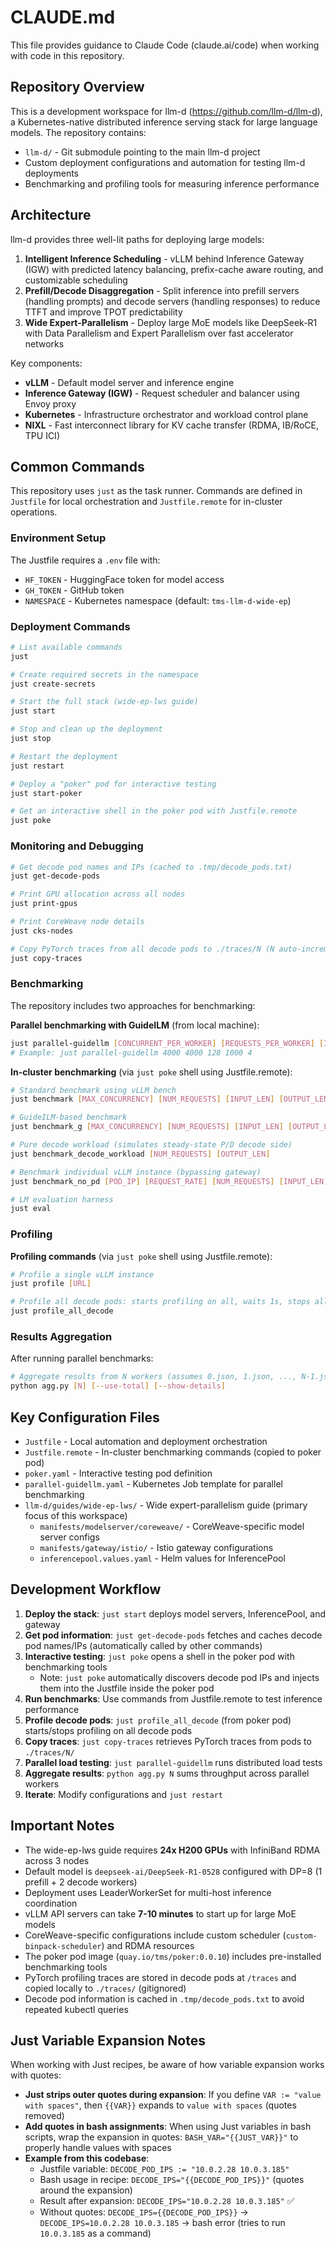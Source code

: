 # CLAUDE.md

This file provides guidance to Claude Code (claude.ai/code) when working with code in this repository.

## Repository Overview

This is a development workspace for llm-d (https://github.com/llm-d/llm-d), a Kubernetes-native distributed inference serving stack for large language models. The repository contains:

- `llm-d/` - Git submodule pointing to the main llm-d project
- Custom deployment configurations and automation for testing llm-d deployments
- Benchmarking and profiling tools for measuring inference performance

## Architecture

llm-d provides three well-lit paths for deploying large models:

1. **Intelligent Inference Scheduling** - vLLM behind Inference Gateway (IGW) with predicted latency balancing, prefix-cache aware routing, and customizable scheduling
2. **Prefill/Decode Disaggregation** - Split inference into prefill servers (handling prompts) and decode servers (handling responses) to reduce TTFT and improve TPOT predictability
3. **Wide Expert-Parallelism** - Deploy large MoE models like DeepSeek-R1 with Data Parallelism and Expert Parallelism over fast accelerator networks

Key components:
- **vLLM** - Default model server and inference engine
- **Inference Gateway (IGW)** - Request scheduler and balancer using Envoy proxy
- **Kubernetes** - Infrastructure orchestrator and workload control plane
- **NIXL** - Fast interconnect library for KV cache transfer (RDMA, IB/RoCE, TPU ICI)

## Common Commands

This repository uses `just` as the task runner. Commands are defined in `Justfile` for local orchestration and `Justfile.remote` for in-cluster operations.

### Environment Setup

The Justfile requires a `.env` file with:
- `HF_TOKEN` - HuggingFace token for model access
- `GH_TOKEN` - GitHub token
- `NAMESPACE` - Kubernetes namespace (default: `tms-llm-d-wide-ep`)

### Deployment Commands

```bash
# List available commands
just

# Create required secrets in the namespace
just create-secrets

# Start the full stack (wide-ep-lws guide)
just start

# Stop and clean up the deployment
just stop

# Restart the deployment
just restart

# Deploy a "poker" pod for interactive testing
just start-poker

# Get an interactive shell in the poker pod with Justfile.remote
just poke
```

### Monitoring and Debugging

```bash
# Get decode pod names and IPs (cached to .tmp/decode_pods.txt)
just get-decode-pods

# Print GPU allocation across all nodes
just print-gpus

# Print CoreWeave node details
just cks-nodes

# Copy PyTorch traces from all decode pods to ./traces/N (N auto-increments)
just copy-traces
```

### Benchmarking

The repository includes two approaches for benchmarking:

**Parallel benchmarking with GuideILM** (from local machine):
```bash
just parallel-guidellm [CONCURRENT_PER_WORKER] [REQUESTS_PER_WORKER] [INPUT_LEN] [OUTPUT_LEN] [N_WORKERS]
# Example: just parallel-guidellm 4000 4000 128 1000 4
```

**In-cluster benchmarking** (via `just poke` shell using Justfile.remote):
```bash
# Standard benchmark using vLLM bench
just benchmark [MAX_CONCURRENCY] [NUM_REQUESTS] [INPUT_LEN] [OUTPUT_LEN]

# GuideILM-based benchmark
just benchmark_g [MAX_CONCURRENCY] [NUM_REQUESTS] [INPUT_LEN] [OUTPUT_LEN]

# Pure decode workload (simulates steady-state P/D decode side)
just benchmark_decode_workload [NUM_REQUESTS] [OUTPUT_LEN]

# Benchmark individual vLLM instance (bypassing gateway)
just benchmark_no_pd [POD_IP] [REQUEST_RATE] [NUM_REQUESTS] [INPUT_LEN] [OUTPUT_LEN]

# LM evaluation harness
just eval
```

### Profiling

**Profiling commands** (via `just poke` shell using Justfile.remote):
```bash
# Profile a single vLLM instance
just profile [URL]

# Profile all decode pods: starts profiling on all, waits 1s, stops all
just profile_all_decode
```

### Results Aggregation

After running parallel benchmarks:
```bash
# Aggregate results from N workers (assumes 0.json, 1.json, ..., N-1.json)
python agg.py [N] [--use-total] [--show-details]
```

## Key Configuration Files

- `Justfile` - Local automation and deployment orchestration
- `Justfile.remote` - In-cluster benchmarking commands (copied to poker pod)
- `poker.yaml` - Interactive testing pod definition
- `parallel-guidellm.yaml` - Kubernetes Job template for parallel benchmarking
- `llm-d/guides/wide-ep-lws/` - Wide expert-parallelism guide (primary focus of this workspace)
  - `manifests/modelserver/coreweave/` - CoreWeave-specific model server configs
  - `manifests/gateway/istio/` - Istio gateway configurations
  - `inferencepool.values.yaml` - Helm values for InferencePool

## Development Workflow

1. **Deploy the stack**: `just start` deploys model servers, InferencePool, and gateway
2. **Get pod information**: `just get-decode-pods` fetches and caches decode pod names/IPs (automatically called by other commands)
3. **Interactive testing**: `just poke` opens a shell in the poker pod with benchmarking tools
   - Note: `just poke` automatically discovers decode pod IPs and injects them into the Justfile inside the poker pod
4. **Run benchmarks**: Use commands from Justfile.remote to test inference performance
5. **Profile decode pods**: `just profile_all_decode` (from poker pod) starts/stops profiling on all decode pods
6. **Copy traces**: `just copy-traces` retrieves PyTorch traces from pods to `./traces/N/`
7. **Parallel load testing**: `just parallel-guidellm` runs distributed load tests
8. **Aggregate results**: `python agg.py N` sums throughput across parallel workers
9. **Iterate**: Modify configurations and `just restart`

## Important Notes

- The wide-ep-lws guide requires **24x H200 GPUs** with InfiniBand RDMA across 3 nodes
- Default model is `deepseek-ai/DeepSeek-R1-0528` configured with DP=8 (1 prefill + 2 decode workers)
- Deployment uses LeaderWorkerSet for multi-host inference coordination
- vLLM API servers can take **7-10 minutes** to start up for large MoE models
- CoreWeave-specific configurations include custom scheduler (`custom-binpack-scheduler`) and RDMA resources
- The poker pod image (`quay.io/tms/poker:0.0.10`) includes pre-installed benchmarking tools
- PyTorch profiling traces are stored in decode pods at `/traces` and copied locally to `./traces/` (gitignored)
- Decode pod information is cached in `.tmp/decode_pods.txt` to avoid repeated kubectl queries

## Just Variable Expansion Notes

When working with Just recipes, be aware of how variable expansion works with quotes:

- **Just strips outer quotes during expansion**: If you define `VAR := "value with spaces"`, then `{{VAR}}` expands to `value with spaces` (quotes removed)
- **Add quotes in bash assignments**: When using Just variables in bash scripts, wrap the expansion in quotes: `BASH_VAR="{{JUST_VAR}}"` to properly handle values with spaces
- **Example from this codebase**:
  - Justfile variable: `DECODE_POD_IPS := "10.0.2.28 10.0.3.185"`
  - Bash usage in recipe: `DECODE_IPS="{{DECODE_POD_IPS}}"` (quotes around the expansion)
  - Result after expansion: `DECODE_IPS="10.0.2.28 10.0.3.185"` ✅
  - Without quotes: `DECODE_IPS={{DECODE_POD_IPS}}` → `DECODE_IPS=10.0.2.28 10.0.3.185` → bash error (tries to run `10.0.3.185` as a command)
